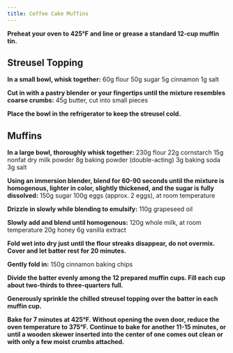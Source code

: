 ```yaml
---
title: Coffee Cake Muffins
---
```


**Preheat your oven to 425°F and line or grease a standard 12-cup muffin tin.**

## Streusel Topping

**In a small bowl, whisk together:**
60g flour
50g sugar
5g cinnamon
1g salt

**Cut in with a pastry blender or your fingertips until the mixture resembles coarse crumbs:**
45g butter, cut into small pieces

**Place the bowl in the refrigerator to keep the streusel cold.**

## Muffins

**In a large bowl, thoroughly whisk together:**
230g flour
22g cornstarch
15g nonfat dry milk powder
8g baking powder (double-acting)
3g baking soda
3g salt

**Using an immersion blender, blend for 60-90 seconds until the mixture is homogenous, lighter in color, slightly thickened, and the sugar is fully dissolved:**
150g sugar
100g eggs (approx. 2 eggs), at room temperature

**Drizzle in slowly while blending to emulsify:**
110g grapeseed oil

**Slowly add and blend until homogenous:**
120g whole milk, at room temperature
20g honey
6g vanilla extract

**Fold wet into dry just until the flour streaks disappear, do not overmix. Cover and let batter rest for 20 minutes.**

**Gently fold in:**
150g cinnamon baking chips

**Divide the batter evenly among the 12 prepared muffin cups. Fill each cup about two-thirds to three-quarters full.**

**Generously sprinkle the chilled streusel topping over the batter in each muffin cup.**

**Bake for 7 minutes at 425°F. Without opening the oven door, reduce the oven temperature to 375°F. Continue to bake for another 11-15 minutes, or until a wooden skewer inserted into the center of one comes out clean or with only a few moist crumbs attached.**